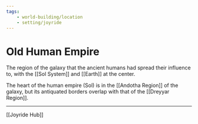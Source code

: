```yaml
---
tags:
    - world-building/location 
    - setting/joyride
---
```

# Old Human Empire

The region of the galaxy that the ancient humans had spread their influence to, with the [[Sol System]] and [[Earth]] at the center.

The heart of the human empire (Sol) is in the [[Andotha Region]] of the galaxy, but its antiquated borders overlap with that of the [[Dreyyar Region]].

---
[[Joyride Hub]]